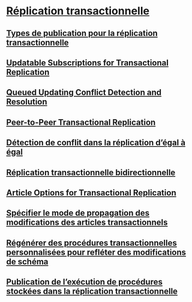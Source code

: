 # [Réplication transactionnelle](transactional-replication.md)
## [Types de publication pour la réplication transactionnelle](publication-types-for-transactional-replication.md)
## [Updatable Subscriptions for Transactional Replication](updatable-subscriptions-for-transactional-replication.md)
## [Queued Updating Conflict Detection and Resolution](updatable-subscriptions-queued-updating-conflict-resolution.md)
## [Peer-to-Peer Transactional Replication](peer-to-peer-transactional-replication.md)
## [Détection de conflit dans la réplication d’égal à égal](peer-to-peer-conflict-detection-in-peer-to-peer-replication.md)
## [Réplication transactionnelle bidirectionnelle](bidirectional-transactional-replication.md)
## [Article Options for Transactional Replication](article-options-for-transactional-replication.md)
## [Spécifier le mode de propagation des modifications des articles transactionnels](transactional-articles-specify-how-changes-are-propagated.md)
## [Régénérer des procédures transactionnelles personnalisées pour refléter des modifications de schéma](transactional-articles-regenerate-to-reflect-schema-changes.md)
## [Publication de l’exécution de procédures stockées dans la réplication transactionnelle](publishing-stored-procedure-execution-in-transactional-replication.md)

